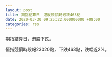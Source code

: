 ```yaml
---
layout: post
title: 期指結算日　港股競價時段跌463點
date: 2020-03-30 09:25:22.000000000 +08:00
categories: rss
---
```


期指結算日，港股下跌。

恒指競價時段報23020點，下跌463點，跌幅近2%。
